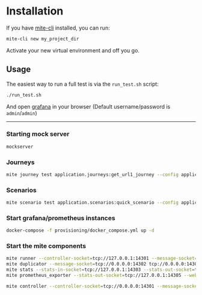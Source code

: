 # Installation

If you have [mite-cli](https://pypi.org/project/mite-cli/) installed, you can run: 
```bash
mite-cli new my_project_dir
```

Activate your new virtual environment and off you go.

## Usage

The easiest way to run a full test is via the `run_test.sh` script:

```bash
./run_test.sh
```

And open [grafana](http://localhost:3000/d/2_KG1Va7z/mite-docker?orgId=1&refresh=10s) in your browser (Default username/password is `admin`/`admin`)

---
### Starting mock server

```bash
mockserver
```

### Journeys

```bash
mite journey test application.journeys:get_url1_journey --config application.config:config
```

### Scenarios

```bash
mite scenario test application.scenarios:quick_scenario --config application.config:config
```

### Start grafana/prometheus instances

```bash
docker-compose -f provisioning/docker_compose.yml up -d
```

### Start the mite components

```bash
mite runner --controller-socket=tcp://127.0.0.1:14301 --message-socket=tcp://127.0.0.1:14302 &
mite duplicator --message-socket=tcp://0.0.0.0:14302 tcp://0.0.0.0:14303 &
mite stats --stats-in-socket=tcp://127.0.0.1:14303 --stats-out-socket=tcp://0.0.0.0:14305 --stats-include-processors=mite,mite_http &
mite prometheus_exporter --stats-out-socket=tcp://127.0.0.1:14305 --web-address=0.0.0.0:9301 &

mite controller --controller-socket=tcp://0.0.0.0:14301 --message-socket=tcp://127.0.0.1:14302 application.scenarios:quick_scenario --config application.config:config &
```